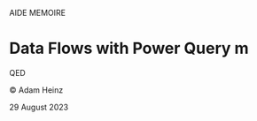AIDE MEMOIRE 

Data Flows with Power Query m 
============================= 



QED 

© Adam Heinz 

29 August 2023 
